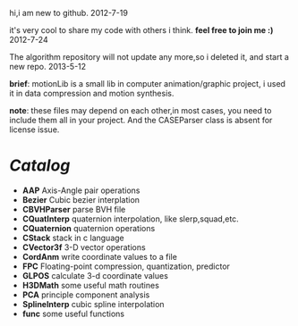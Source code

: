 hi,i am new to github. 2012-7-19

it's very cool to share my code with others i think. **feel free to join me :)** 2012-7-24

The  algorithm repository will not update any more,so i deleted it, and start a new repo. 2013-5-12 

**brief**: motionLib is a small lib in computer animation/graphic project, i used it in  data compression and motion synthesis. 

**note**: these files may depend on each other,in most cases, you need to include them all in your project. And the CASEParser class is absent for license issue.


# *Catalog*

+ **AAP**         Axis-Angle pair operations
+ **Bezier**      Cubic bezier interplation
+ **CBVHParser**  parse BVH file
+ **CQuatInterp** quaternion interpolation, like slerp,squad,etc.
+ **CQuaternion** quaternion operations
+ **CStack**      stack in c language
+ **CVector3f**   3-D vector operations
+ **CordAnm**     write coordinate values to a file 
+ **FPC**   Floating-point compression, quantization, predictor
+ **GLPOS** calculate 3-d coordinate values
+ **H3DMath** some useful math routines
+ **PCA** principle component analysis
+ **SplineInterp** cubic spline interpolation
+ **func** some useful functions

